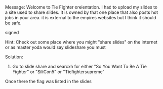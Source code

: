 Message:
Welcome to Tie Fighter oreientation. I had to upload my slides to a site used to share slides. It is owned by that one place that also posts hot jobs in your area. it is external to the empires websites but I think it should be safe.

signed 


Hint:
Check out some place where you might "share slides" on the internet or as master yoda would say slideshare you must  

Solution:
1. Go to slide share and searcxh for either "So You Want To Be A Tie Fighter" or "SiliCon5" or "Tiefightersupreme" 

Once there the flag was listed in the slides  

